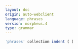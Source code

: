 ```yaml
---
layout: doc
origin: auto-webclient
language: phrases
version: morpheus.4
type: grammar
---
```



```js
'phrases' collection indent ( )
```
```
